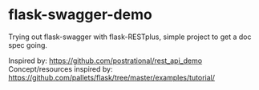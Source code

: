 # flask-swagger-demo
Trying out flask-swagger with flask-RESTplus, simple project to get a doc spec going.

Inspired by: https://github.com/postrational/rest_api_demo
Concept/resources inspired by: https://github.com/pallets/flask/tree/master/examples/tutorial/
